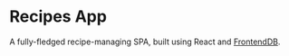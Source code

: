 # Recipes App

A fully-fledged recipe-managing SPA, built using React and [FrontendDB](https://github.com/bilalbro/frontend-db).
